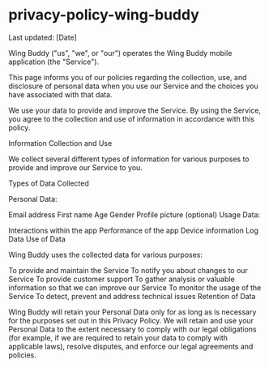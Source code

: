 # privacy-policy-wing-buddy

Last updated: [Date]

Wing Buddy ("us", "we", or "our") operates the Wing Buddy mobile application (the "Service").

This page informs you of our policies regarding the collection, use, and disclosure of personal data when you use our Service and the choices you have associated with that data.

We use your data to provide and improve the Service. By using the Service, you agree to the collection and use of information in accordance with this policy.

Information Collection and Use

We collect several different types of information for various purposes to provide and improve our Service to you.

Types of Data Collected

Personal Data:

Email address
First name
Age
Gender
Profile picture (optional)
Usage Data:

Interactions within the app
Performance of the app
Device information
Log Data
Use of Data

Wing Buddy uses the collected data for various purposes:

To provide and maintain the Service
To notify you about changes to our Service
To provide customer support
To gather analysis or valuable information so that we can improve our Service
To monitor the usage of the Service
To detect, prevent and address technical issues
Retention of Data

Wing Buddy will retain your Personal Data only for as long as is necessary for the purposes set out in this Privacy Policy. We will retain and use your Personal Data to the extent necessary to comply with our legal obligations (for example, if we are required to retain your data to comply with applicable laws), resolve disputes, and enforce our legal agreements and policies.

